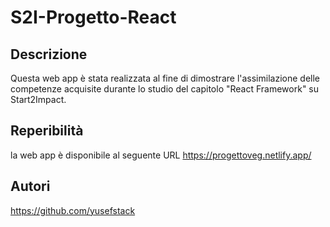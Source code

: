 # S2I-Progetto-React

## Descrizione

Questa web app è stata realizzata al fine di dimostrare l'assimilazione delle competenze acquisite durante lo studio del capitolo "React Framework" su Start2Impact.

## Reperibilità

la web app è disponibile al seguente URL https://progettoveg.netlify.app/

## Autori

https://github.com/yusefstack
